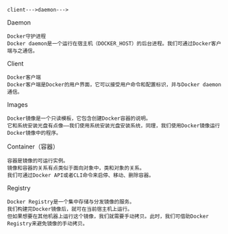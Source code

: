 



    client--->daemon--->



Daemon

    Docker守护进程
    Docker daemon是一个运行在宿主机（DOCKER_HOST）的后台进程。我们可通过Docker客户端与之通信。

Client

    Docker客户端
    Docker客户端是Docker的用户界面，它可以接受用户命令和配置标识，并与Docker daemon通信。

Images

    Docker镜像是一个只读模板，它包含创建Docker容器的说明。
    它和系统安装光盘有点像——我们使用系统安装光盘安装系统，同理，我们使用Docker镜像运行Docker镜像中的程序。

Container（容器）

    容器是镜像的可运行实例。
    镜像和容器的关系有点类似于面向对象中，类和对象的关系。
    我们可通过Docker API或者CLI命令来启停、移动、删除容器。

Registry

    Docker Registry是一个集中存储与分发镜像的服务。
    我们构建完Docker镜像后，就可在当前宿主机上运行。
    但如果想要在其他机器上运行这个镜像，我们就需要手动拷贝。此时，我们可借助Docker Registry来避免镜像的手动拷贝。

